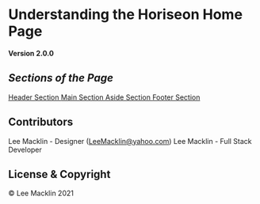 # Understanding the Horiseon Home Page
**Version 2.0.0**

## *Sections of the Page*
<a href="#Home"> Header Section </a>
<a href="#News"> Main Section </a>
<a href="#Contact"> Aside Section </a>
<a href="#About"> Footer Section </a>




## Contributors
Lee Macklin - Designer (LeeMacklin@yahoo.com)
Lee Macklin - Full Stack Developer

## License & Copyright
© Lee Macklin 2021


